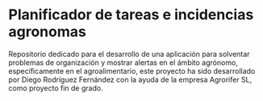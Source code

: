 # Planificador de tareas e incidencias agronomas 
Repositorio dedicado para el desarrollo de una aplicación para solventar problemas de organización y mostrar alertas en el ámbito agrónomo, específicamente en el agroalimentario, este proyecto ha sido desarrollado por Diego Rodríguez Fernández con la ayuda de la empresa Agrorifer SL, como proyecto fin de grado.
